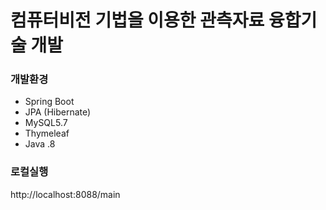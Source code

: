 # <KIAPS> 컴퓨터비전 기법을 이용한 관측자료 융합기술 개발

### 개발환경
- Spring Boot
- JPA (Hibernate)
- MySQL5.7
- Thymeleaf
- Java .8

### 로컬실행
  http://localhost:8088/main
